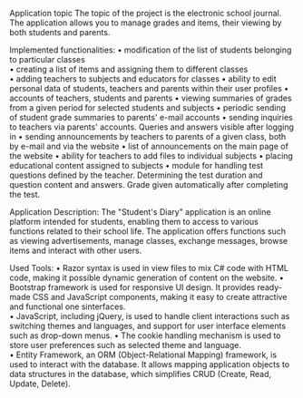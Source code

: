 Application topic
The topic of the project is the electronic school journal. The application allows you to manage grades and items, their viewing by both students and parents. 

Implemented functionalities: 
 • modification of the list of students belonging to particular classes  
 • creating a list of items and assigning them to different classes  
 • adding teachers to subjects and educators for classes 
 • ability to edit personal data of students, teachers and parents within their user profiles 
 • accounts of teachers, students and parents 
 • viewing summaries of grades from a given period for selected students and subjects 
 • periodic sending of student grade summaries to parents' e-mail accounts 
 • sending inquiries to teachers via parents' accounts. Queries and answers visible after logging in 
 • sending announcements by teachers to parents of a given class, both by e-mail and via the website 
 • list of announcements on the main page of the website 
 • ability for teachers to add files to individual subjects 
 • placing educational content assigned to subjects 
 • module for handling test questions defined by the teacher. Determining the test duration and question content and answers. Grade given automatically after completing the test.

Application Description: 
The "Student's Diary" application is an online platform intended for students, enabling them to access 
to various functions related to their school life. The application offers functions such as viewing advertisements, manage classes, exchange messages, browse items and interact with other users. 

Used Tools: 
• Razor syntax is used in view files to mix C# code with HTML code, making it possible dynamic generation of content on the website. 
• Bootstrap framework is used for responsive UI design. It provides ready-made CSS and JavaScript components, making it easy to create attractive and functional one sinterfaces.  
• JavaScript, including jQuery, is used to handle client interactions such as switching themes and languages, and support for user interface elements such as drop-down menus. 
• The cookie handling mechanism is used to store user preferences such as selected theme and language.   
• Entity Framework, an ORM (Object-Relational Mapping) framework, is used to interact with the database. 
It allows mapping application objects to data structures in the database, which simplifies CRUD (Create, Read, Update, Delete). 
